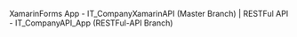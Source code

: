 XamarinForms App - IT_CompanyXamarinAPI (Master Branch) | RESTFul API - IT_CompanyAPI_App (RESTFul-API Branch)
